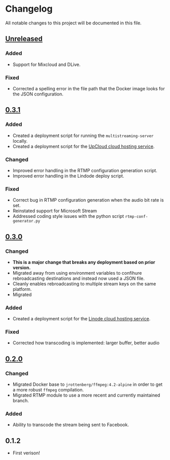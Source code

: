 # Changelog
All notable changes to this project will be documented in this file.

## [Unreleased]

### Added
* Support for Mixcloud and DLive.

### Fixed
* Corrected a spelling error in the file path that the Docker image looks for the JSON configuration.

## [0.3.1]
### Added
* Created a deployment script for running the `multistreaming-server` locally.
* Created a deployment script for the [UpCloud cloud hosting service](https://upcloud.com/signup/?promo=A2CVWA).

### Changed
* Improved error handling in the RTMP configuration generation script.
* Improved error handling in the Lindode deploy script.

### Fixed
* Correct bug in RTMP configuration generation when the audio bit rate is set.
* Reinstated support for Microsoft Stream
* Addressed coding style issues with the python script `rtmp-conf-generator.py`

## [0.3.0]
### Changed
* **This is a major change that breaks any deployment based on prior version.**
* Migrated away from using environment variables to confihure rebroadcasting destinations and instead now used a JSON file.
* Cleanly enables rebroadcasting to multiple stream keys on the same platform.
* Migrated

### Added
* Created a deployment script for the [Linode cloud hosting service](https://www.linode.com/?r=37246e0d6a6198293308e698647804fbfe02845e).

### Fixed
* Corrected how transcoding is implemented: larger buffer, better audio

## [0.2.0]
### Changed
* Migrated Docker base to `jrottenberg/ffmpeg:4.2-alpine` in order to get a more robust `ffmpeg` compilation.
* Migrated RTMP module to use a more recent and currently maintained branch.

### Added
* Ability to transcode the stream being sent to Facebook.

## 0.1.2
* First verison!


[Unreleased]: https://github.com/michaelkamprath/multi-service-rtmp-broadcaster/compare/v0.3.1...HEAD
[0.3.1]: https://github.com/michaelkamprath/multi-service-rtmp-broadcaster/compare/v0.3.0...v0.3.1
[0.3.0]: https://github.com/michaelkamprath/multi-service-rtmp-broadcaster/compare/v0.2.0...v0.3.0
[0.2.0]: https://github.com/michaelkamprath/multi-service-rtmp-broadcaster/compare/v0.1.2...v0.2.0
